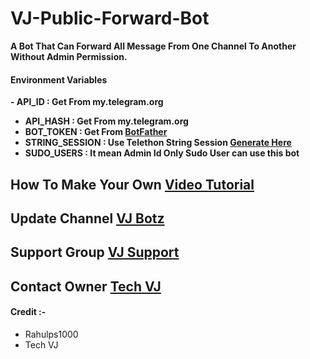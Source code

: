 # VJ-Public-Forward-Bot

**A Bot That Can Forward All Message From One Channel To Another Without Admin Permission.**

#### Environment Variables
<b>- API_ID : Get From my.telegram.org
- API_HASH : Get From my.telegram.org
- BOT_TOKEN : Get From [BotFather](https://telegram.me/BotFather)
- STRING_SESSION : Use Telethon String Session [Generate Here](https://telegram.me/VJStringSessionBot)
- SUDO_USERS : It mean Admin Id Only Sudo User can use this bot</b>

## How To Make Your Own [Video Tutorial](https://youtube.com/@Tech_Vj)

## Update Channel [VJ Botz](https://telegram.me/vj_botz)

## Support Group [VJ Support](https://telegram.me/vj_bot_disscussion)

## Contact Owner [Tech VJ](https://telegram.me/kingvj01)

#### Credit :- 

- Rahulps1000
- Tech VJ


